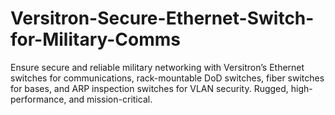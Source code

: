 # Versitron-Secure-Ethernet-Switch-for-Military-Comms
Ensure secure and reliable military networking with Versitron’s Ethernet switches for communications, rack-mountable DoD switches, fiber switches for bases, and ARP inspection switches for VLAN security. Rugged, high-performance, and mission-critical.
